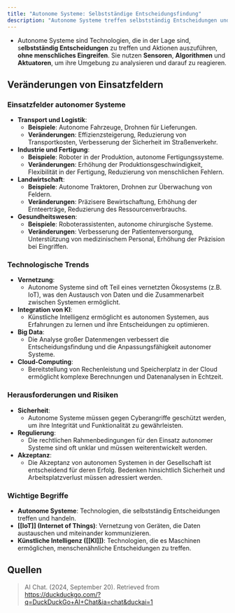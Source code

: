```yaml
---
title: "Autonome Systeme: Selbstständige Entscheidungsfindung"
description: "Autonome Systeme treffen selbstständig Entscheidungen und führen Aktionen ohne menschliches Eingreifen aus. Sie nutzen Sensoren, Algorithmen und Aktuatoren. Einsatzfelder sind Transport, Industrie und Gesundheitswesen. Herausforderungen umfassen Sicherheit und Regulierung."
---
```


- Autonome Systeme sind Technologien, die in der Lage sind, s**elbstständig Entscheidungen** zu treffen und Aktionen auszuführen, **ohne menschliches Eingreifen**. Sie nutzen **Sensoren**, **Algorithmen** und **Aktuatoren**, um ihre Umgebung zu analysieren und darauf zu reagieren.

## Veränderungen von Einsatzfeldern

### Einsatzfelder autonomer Systeme
- **Transport und Logistik**: 
  - **Beispiele**: Autonome Fahrzeuge, Drohnen für Lieferungen.
  - **Veränderungen**: Effizienzsteigerung, Reduzierung von Transportkosten, Verbesserung der Sicherheit im Straßenverkehr.
- **Industrie und Fertigung**: 
  - **Beispiele**: Roboter in der Produktion, autonome Fertigungssysteme.
  - **Veränderungen**: Erhöhung der Produktionsgeschwindigkeit, Flexibilität in der Fertigung, Reduzierung von menschlichen Fehlern.
- **Landwirtschaft**: 
  - **Beispiele**: Autonome Traktoren, Drohnen zur Überwachung von Feldern.
  - **Veränderungen**: Präzisere Bewirtschaftung, Erhöhung der Ernteerträge, Reduzierung des Ressourcenverbrauchs.
- **Gesundheitswesen**: 
  - **Beispiele**: Roboterassistenten, autonome chirurgische Systeme.
  - **Veränderungen**: Verbesserung der Patientenversorgung, Unterstützung von medizinischem Personal, Erhöhung der Präzision bei Eingriffen.

### Technologische Trends
- **Vernetzung**: 
  - Autonome Systeme sind oft Teil eines vernetzten Ökosystems (z.B. IoT), was den Austausch von Daten und die Zusammenarbeit zwischen Systemen ermöglicht.
- **Integration von KI**: 
  - Künstliche Intelligenz ermöglicht es autonomen Systemen, aus Erfahrungen zu lernen und ihre Entscheidungen zu optimieren.
- **Big Data**: 
  - Die Analyse großer Datenmengen verbessert die Entscheidungsfindung und die Anpassungsfähigkeit autonomer Systeme.
- **Cloud-Computing**: 
  - Bereitstellung von Rechenleistung und Speicherplatz in der Cloud ermöglicht komplexe Berechnungen und Datenanalysen in Echtzeit.

### Herausforderungen und Risiken
- **Sicherheit**: 
  - Autonome Systeme müssen gegen Cyberangriffe geschützt werden, um ihre Integrität und Funktionalität zu gewährleisten.
- **Regulierung**: 
  - Die rechtlichen Rahmenbedingungen für den Einsatz autonomer Systeme sind oft unklar und müssen weiterentwickelt werden.
- **Akzeptanz**: 
  - Die Akzeptanz von autonomen Systemen in der Gesellschaft ist entscheidend für deren Erfolg. Bedenken hinsichtlich Sicherheit und Arbeitsplatzverlust müssen adressiert werden.

### Wichtige Begriffe
- **Autonome Systeme**: Technologien, die selbstständig Entscheidungen treffen und handeln.
- **[[IoT]] (Internet of Things)**: Vernetzung von Geräten, die Daten austauschen und miteinander kommunizieren.
- **Künstliche Intelligenz ([[KI]])**: Technologien, die es Maschinen ermöglichen, menschenähnliche Entscheidungen zu treffen.

## Quellen

> AI Chat. (2024, September 20). Retrieved from https://duckduckgo.com/?q=DuckDuckGo+AI+Chat&ia=chat&duckai=1